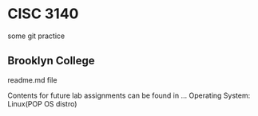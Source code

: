 # CISC 3140
some git practice

## Brooklyn College
readme.md file 



Contents for future lab assignments can be found in ...
Operating System: Linux(POP OS distro)

    